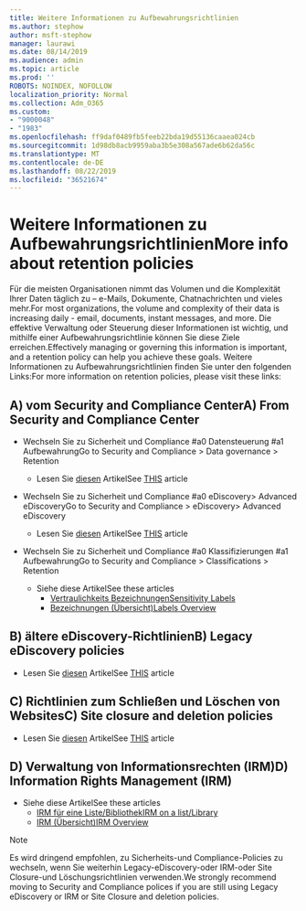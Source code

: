 ```yaml
---
title: Weitere Informationen zu Aufbewahrungsrichtlinien
ms.author: stephow
author: msft-stephow
manager: laurawi
ms.date: 08/14/2019
ms.audience: admin
ms.topic: article
ms.prod: ''
ROBOTS: NOINDEX, NOFOLLOW
localization_priority: Normal
ms.collection: Adm_O365
ms.custom:
- "9000048"
- "1983"
ms.openlocfilehash: ff9daf0489fb5feeb22bda19d55136caaea024cb
ms.sourcegitcommit: 1d98db8acb9959aba3b5e308a567ade6b62da56c
ms.translationtype: MT
ms.contentlocale: de-DE
ms.lasthandoff: 08/22/2019
ms.locfileid: "36521674"
---
```

# <a name="more-info-about-retention-policies"></a><span data-ttu-id="e815e-102">Weitere Informationen zu Aufbewahrungsrichtlinien</span><span class="sxs-lookup"><span data-stu-id="e815e-102">More info about retention policies</span></span>

<span data-ttu-id="e815e-103">Für die meisten Organisationen nimmt das Volumen und die Komplexität Ihrer Daten täglich zu – e-Mails, Dokumente, Chatnachrichten und vieles mehr.</span><span class="sxs-lookup"><span data-stu-id="e815e-103">For most organizations, the volume and complexity of their data is increasing daily - email, documents, instant messages, and more.</span></span> <span data-ttu-id="e815e-104">Die effektive Verwaltung oder Steuerung dieser Informationen ist wichtig, und mithilfe einer Aufbewahrungsrichtlinie können Sie diese Ziele erreichen.</span><span class="sxs-lookup"><span data-stu-id="e815e-104">Effectively managing or governing this information is important, and a retention policy can help you achieve these goals.</span></span> <span data-ttu-id="e815e-105">Weitere Informationen zu Aufbewahrungsrichtlinien finden Sie unter den folgenden Links:</span><span class="sxs-lookup"><span data-stu-id="e815e-105">For more information on retention policies, please visit these links:</span></span>

## <a name="a-from-security-and-compliance-center"></a><span data-ttu-id="e815e-106">A) vom Security and Compliance Center</span><span class="sxs-lookup"><span data-stu-id="e815e-106">A) From Security and Compliance Center</span></span>

- <span data-ttu-id="e815e-107">Wechseln Sie zu Sicherheit und Compliance #a0 Datensteuerung #a1 Aufbewahrung</span><span class="sxs-lookup"><span data-stu-id="e815e-107">Go to Security and Compliance > Data governance > Retention</span></span>
  - <span data-ttu-id="e815e-108">Lesen Sie [diesen](https://docs.microsoft.com/office365/securitycompliance/retention-policies) Artikel</span><span class="sxs-lookup"><span data-stu-id="e815e-108">See [THIS](https://docs.microsoft.com/office365/securitycompliance/retention-policies) article</span></span>

- <span data-ttu-id="e815e-109">Wechseln Sie zu Sicherheit und Compliance #a0 eDiscovery> Advanced eDiscovery</span><span class="sxs-lookup"><span data-stu-id="e815e-109">Go to Security and Compliance > eDiscovery> Advanced eDiscovery</span></span> 
  - <span data-ttu-id="e815e-110">Lesen Sie [diesen](https://docs.microsoft.com/office365/securitycompliance/ediscovery-cases) Artikel</span><span class="sxs-lookup"><span data-stu-id="e815e-110">See [THIS](https://docs.microsoft.com/office365/securitycompliance/ediscovery-cases) article</span></span>

- <span data-ttu-id="e815e-111">Wechseln Sie zu Sicherheit und Compliance #a0 Klassifizierungen #a1 Aufbewahrung</span><span class="sxs-lookup"><span data-stu-id="e815e-111">Go to Security and Compliance > Classifications > Retention</span></span>
  - <span data-ttu-id="e815e-112">Siehe diese Artikel</span><span class="sxs-lookup"><span data-stu-id="e815e-112">See these articles</span></span>
    - [<span data-ttu-id="e815e-113">Vertraulichkeits Bezeichnungen</span><span class="sxs-lookup"><span data-stu-id="e815e-113">Sensitivity Labels</span></span>](https://docs.microsoft.com/office365/securitycompliance/sensitivity-labels)
    - [<span data-ttu-id="e815e-114">Bezeichnungen (Übersicht)</span><span class="sxs-lookup"><span data-stu-id="e815e-114">Labels Overview</span></span>](https://docs.microsoft.com/office365/securitycompliance/labels)

## <a name="b-legacy-ediscovery-policies"></a><span data-ttu-id="e815e-115">B) ältere eDiscovery-Richtlinien</span><span class="sxs-lookup"><span data-stu-id="e815e-115">B) Legacy eDiscovery policies</span></span>

- <span data-ttu-id="e815e-116">Lesen Sie [diesen](https://support.office.com/article/Set-up-an-eDiscovery-Center-in-SharePoint-Online-A18F8975-AA7F-43B4-A7D6-001D14744D8E) Artikel</span><span class="sxs-lookup"><span data-stu-id="e815e-116">See [THIS](https://support.office.com/article/Set-up-an-eDiscovery-Center-in-SharePoint-Online-A18F8975-AA7F-43B4-A7D6-001D14744D8E) article</span></span>

## <a name="c-site-closure-and-deletion-policies"></a><span data-ttu-id="e815e-117">C) Richtlinien zum Schließen und Löschen von Websites</span><span class="sxs-lookup"><span data-stu-id="e815e-117">C) Site closure and deletion policies</span></span>

- <span data-ttu-id="e815e-118">Lesen Sie [diesen](https://support.office.com/article/Use-policies-for-site-closure-and-deletion-A8280D82-27FD-48C5-9ADF-8A5431208BA5) Artikel</span><span class="sxs-lookup"><span data-stu-id="e815e-118">See [THIS](https://support.office.com/article/Use-policies-for-site-closure-and-deletion-A8280D82-27FD-48C5-9ADF-8A5431208BA5) article</span></span>  

## <a name="d-information-rights-management-irm"></a><span data-ttu-id="e815e-119">D) Verwaltung von Informationsrechten (IRM)</span><span class="sxs-lookup"><span data-stu-id="e815e-119">D) Information Rights Management (IRM)</span></span>

- <span data-ttu-id="e815e-120">Siehe diese Artikel</span><span class="sxs-lookup"><span data-stu-id="e815e-120">See these articles</span></span>
  - [<span data-ttu-id="e815e-121">IRM für eine Liste/Bibliothek</span><span class="sxs-lookup"><span data-stu-id="e815e-121">IRM on a list/Library</span></span>](https://support.office.com/article/apply-information-rights-management-to-a-list-or-library-3bdb5c4e-94fc-4741-b02f-4e7cc3c54aa1)
  - [<span data-ttu-id="e815e-122">IRM (Übersicht)</span><span class="sxs-lookup"><span data-stu-id="e815e-122">IRM Overview</span></span>](https://support.office.com/article/create-and-apply-information-management-policies-eb501fe9-2ef6-4150-945a-65a6451ee9e9)

> [!Note]
> <span data-ttu-id="e815e-123">Es wird dringend empfohlen, zu Sicherheits-und Compliance-Policies zu wechseln, wenn Sie weiterhin Legacy-eDiscovery-oder IRM-oder Site Closure-und Löschungsrichtlinien verwenden.</span><span class="sxs-lookup"><span data-stu-id="e815e-123">We strongly recommend moving to Security and Compliance polices if you are still using Legacy eDiscovery or IRM or Site Closure and deletion policies.</span></span>
